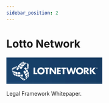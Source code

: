 ```yaml
---
sidebar_position: 2
---
```


# Lotto Network

![project](./img/lotnetwork.png)

Legal Framework Whitepaper.